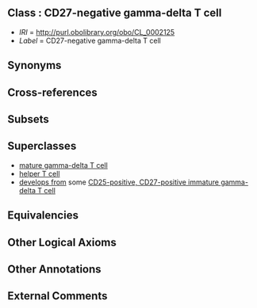 
## Class : CD27-negative gamma-delta T cell

 * *IRI* = http://purl.obolibrary.org/obo/CL_0002125
 * *Label* = CD27-negative gamma-delta T cell

## Synonyms


## Cross-references


## Subsets


## Superclasses

 * [mature gamma-delta T cell](../../CL/00/CL_0000800.md)
 * [helper T cell](../../CL/12/CL_0000912.md)
 * [develops from](../../RO/02/RO_0002202.md) some [CD25-positive, CD27-positive immature gamma-delta T cell](../../CL/26/CL_0002126.md)

## Equivalencies


## Other Logical Axioms


## Other Annotations


## External Comments

